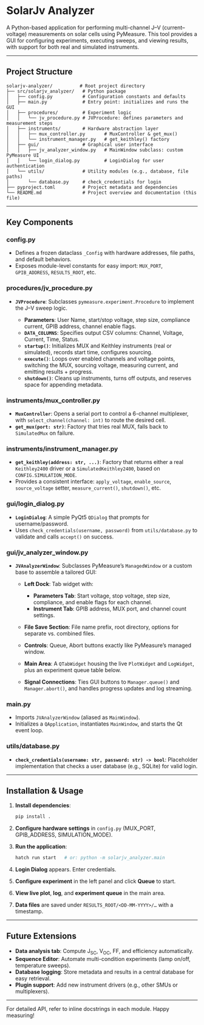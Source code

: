 # SolarJv Analyzer

A Python-based application for performing multi-channel J–V (current–voltage) measurements on solar cells using PyMeasure. This tool provides a GUI for configuring experiments, executing sweeps, and viewing results, with support for both real and simulated instruments.

---

## Project Structure

```
solarjv-analyzer/          # Root project directory
├── src/solarjv_analyzer/   # Python package
│   ├── config.py           # Configuration constants and defaults
│   ├── main.py             # Entry point: initializes and runs the GUI
│   ├── procedures/         # Experiment logic
│   │   └── jv_procedure.py # JVProcedure: defines parameters and measurement steps
│   ├── instruments/        # Hardware abstraction layer
│   │   ├── mux_controller.py       # MuxController & get_mux()
│   │   └── instrument_manager.py   # get_keithley() factory
│   ├── gui/                # Graphical user interface
│   │   ├── jv_analyzer_window.py   # MainWindow subclass: custom PyMeasure UI
│   │   └── login_dialog.py         # LoginDialog for user authentication
│   └── utils/              # Utility modules (e.g., database, file paths)
│       └── database.py     # check_credentials for login
├── pyproject.toml          # Project metadata and dependencies
└── README.md               # Project overview and documentation (this file)
```

---

## Key Components

### config.py

* Defines a frozen dataclass `_Config` with hardware addresses, file paths, and default behaviors.
* Exposes module-level constants for easy import: `MUX_PORT`, `GPIB_ADDRESS`, `RESULTS_ROOT`, etc.

### procedures/jv\_procedure.py

* **`JVProcedure`**: Subclasses `pymeasure.experiment.Procedure` to implement the J–V sweep logic.

  * **Parameters**: User Name, start/stop voltage, step size, compliance current, GPIB address, channel enable flags.
  * **`DATA_COLUMNS`**: Specifies output CSV columns: Channel, Voltage, Current, Time, Status.
  * **`startup()`**: Initializes MUX and Keithley instruments (real or simulated), records start time, configures sourcing.
  * **`execute()`**: Loops over enabled channels and voltage points, switching the MUX, sourcing voltage, measuring current, and emitting results + progress.
  * **`shutdown()`**: Cleans up instruments, turns off outputs, and reserves space for appending metadata.

### instruments/mux\_controller.py

* **`MuxController`**: Opens a serial port to control a 6-channel multiplexer, with `select_channel(channel: int)` to route the desired cell.
* **`get_mux(port: str)`**: Factory that tries real MUX, falls back to `SimulatedMux` on failure.

### instruments/instrument\_manager.py

* **`get_keithley(address: str, ...)`**: Factory that returns either a real `Keithley2400` driver or a `SimulatedKeithley2400`, based on `CONFIG.SIMULATION_MODE`.
* Provides a consistent interface: `apply_voltage`, `enable_source`, `source_voltage` setter, `measure_current()`, `shutdown()`, etc.

### gui/login\_dialog.py

* **`LoginDialog`**: A simple PyQt5 `QDialog` that prompts for username/password.
* Uses `check_credentials(username, password)` from `utils/database.py` to validate and calls `accept()` on success.

### gui/jv\_analyzer\_window\.py

* **`JVAnalyzerWindow`**: Subclasses PyMeasure’s `ManagedWindow` or a custom base to assemble a tailored GUI:

  * **Left Dock**: Tab widget with:

    * **Parameters Tab**: Start voltage, stop voltage, step size, compliance, and enable flags for each channel.
    * **Instrument Tab**: GPIB address, MUX port, and channel count settings.
  * **File Save Section**: File name prefix, root directory, options for separate vs. combined files.
  * **Controls**: Queue, Abort buttons exactly like PyMeasure’s managed window.
  * **Main Area**: A `QTabWidget` housing the live `PlotWidget` and `LogWidget`, plus an experiment queue table below.
  * **Signal Connections**: Ties GUI buttons to `Manager.queue()` and `Manager.abort()`, and handles progress updates and log streaming.

### main.py

* Imports `JVAnalyzerWindow` (aliased as `MainWindow`).
* Initializes a `QApplication`, instantiates `MainWindow`, and starts the Qt event loop.

### utils/database.py

* **`check_credentials(username: str, password: str) -> bool`**: Placeholder implementation that checks a user database (e.g., SQLite) for valid login.

---

## Installation & Usage

1. **Install dependencies**:

   ```bash
   pip install .
   ```
2. **Configure hardware settings** in `config.py` (MUX\_PORT, GPIB\_ADDRESS, SIMULATION\_MODE).
3. **Run the application**:

   ```bash
   hatch run start   # or: python -m solarjv_analyzer.main
   ```
4. **Login Dialog** appears. Enter credentials.
5. **Configure experiment** in the left panel and click **Queue** to start.
6. **View live plot**, **log**, and **experiment queue** in the main area.
7. **Data files** are saved under `RESULTS_ROOT/<DD-MM-YYYY>/…` with a timestamp.

---

## Future Extensions

* **Data analysis tab**: Compute J<sub>SC</sub>, V<sub>OC</sub>, FF, and efficiency automatically.
* **Sequence Editor**: Automate multi-condition experiments (lamp on/off, temperature sweeps).
* **Database logging**: Store metadata and results in a central database for easy retrieval.
* **Plugin support**: Add new instrument drivers (e.g., other SMUs or multiplexers).

---

For detailed API, refer to inline docstrings in each module. Happy measuring!
